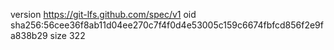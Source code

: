 version https://git-lfs.github.com/spec/v1
oid sha256:56cee36f8ab11d04ee270c7f4f0d4e53005c159c6674fbfcd856f2e9fa838b29
size 322
